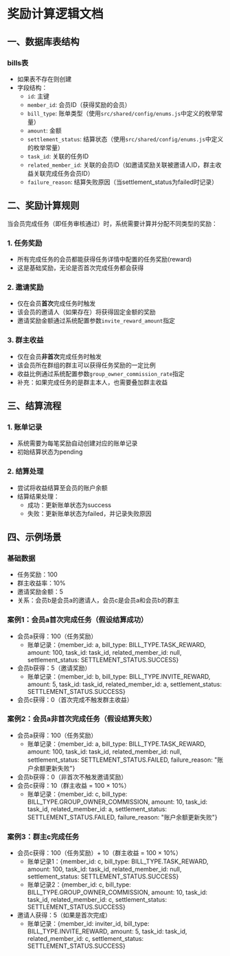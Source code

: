 <!--
 * @Author: diaochan
 * @Date: 2025-03-24 19:12:36
 * @LastEditors: diaochan
 * @LastEditTime: 2025-03-25 10:38:47
 * @Description: 
-->
# 奖励计算逻辑文档

## 一、数据库表结构

### bills表
- 如果表不存在则创建
- 字段结构：
  - `id`: 主键
  - `member_id`: 会员ID（获得奖励的会员）
  - `bill_type`: 账单类型（使用`src/shared/config/enums.js`中定义的枚举常量）
  - `amount`: 金额
  - `settlement_status`: 结算状态（使用`src/shared/config/enums.js`中定义的枚举常量）
  - `task_id`: 关联的任务ID
  - `related_member_id`: 关联的会员ID（如邀请奖励关联被邀请人ID，群主收益关联完成任务会员ID）
  - `failure_reason`: 结算失败原因（当settlement_status为failed时记录）

## 二、奖励计算规则

当会员完成任务（即任务审核通过）时，系统需要计算并分配不同类型的奖励：

### 1. 任务奖励
- 所有完成任务的会员都能获得任务详情中配置的任务奖励(reward)
- 这是基础奖励，无论是否首次完成任务都会获得

### 2. 邀请奖励
- 仅在会员**首次**完成任务时触发
- 该会员的邀请人（如果存在）将获得固定金额的奖励
- 邀请奖励金额通过系统配置参数`invite_reward_amount`指定

### 3. 群主收益
- 仅在会员**非首次**完成任务时触发
- 该会员所在群组的群主可以获得任务奖励的一定比例
- 收益比例通过系统配置参数`group_owner_commission_rate`指定
- 补充：如果完成任务的是群主本人，也需要叠加群主收益

## 三、结算流程

### 1. 账单记录
- 系统需要为每笔奖励自动创建对应的账单记录
- 初始结算状态为pending

### 2. 结算处理
- 尝试将收益结算至会员的账户余额
- 结算结果处理：
  - 成功：更新账单状态为success
  - 失败：更新账单状态为failed，并记录失败原因

## 四、示例场景

### 基础数据
- 任务奖励：100
- 群主收益率：10%
- 邀请奖励金额：5
- 关系：会员b是会员a的邀请人，会员c是会员a和会员b的群主

### 案例1：会员a首次完成任务（假设结算成功）
- 会员a获得：100（任务奖励）
  - 账单记录：{member_id: a, bill_type: BILL_TYPE.TASK_REWARD, amount: 100, task_id: task_id, related_member_id: null, settlement_status: SETTLEMENT_STATUS.SUCCESS}
- 会员b获得：5（邀请奖励）
  - 账单记录：{member_id: b, bill_type: BILL_TYPE.INVITE_REWARD, amount: 5, task_id: task_id, related_member_id: a, settlement_status: SETTLEMENT_STATUS.SUCCESS}
- 会员c获得：0（首次完成不触发群主收益）

### 案例2：会员a非首次完成任务（假设结算失败）
- 会员a获得：100（任务奖励）
  - 账单记录：{member_id: a, bill_type: BILL_TYPE.TASK_REWARD, amount: 100, task_id: task_id, related_member_id: null, settlement_status: SETTLEMENT_STATUS.FAILED, failure_reason: "账户余额更新失败"}
- 会员b获得：0（非首次不触发邀请奖励）
- 会员c获得：10（群主收益 = 100 × 10%）
  - 账单记录：{member_id: c, bill_type: BILL_TYPE.GROUP_OWNER_COMMISSION, amount: 10, task_id: task_id, related_member_id: a, settlement_status: SETTLEMENT_STATUS.FAILED, failure_reason: "账户余额更新失败"}

### 案例3：群主c完成任务
- 会员c获得：100（任务奖励）+ 10（群主收益 = 100 × 10%）
  - 账单记录1：{member_id: c, bill_type: BILL_TYPE.TASK_REWARD, amount: 100, task_id: task_id, related_member_id: null, settlement_status: SETTLEMENT_STATUS.SUCCESS}
  - 账单记录2：{member_id: c, bill_type: BILL_TYPE.GROUP_OWNER_COMMISSION, amount: 10, task_id: task_id, related_member_id: c, settlement_status: SETTLEMENT_STATUS.SUCCESS}
- 邀请人获得：5（如果是首次完成）
  - 账单记录：{member_id: inviter_id, bill_type: BILL_TYPE.INVITE_REWARD, amount: 5, task_id: task_id, related_member_id: c, settlement_status: SETTLEMENT_STATUS.SUCCESS} 